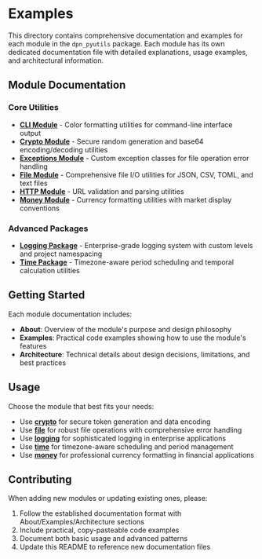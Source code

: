# Examples

This directory contains comprehensive documentation and examples for each module in the `dpn_pyutils` package. Each module has its own dedicated documentation file with detailed explanations, usage examples, and architectural information.

## Module Documentation

### Core Utilities

- **[CLI Module](cli.md)** - Color formatting utilities for command-line interface output
- **[Crypto Module](crypto.md)** - Secure random generation and base64 encoding/decoding utilities
- **[Exceptions Module](exceptions.md)** - Custom exception classes for file operation error handling
- **[File Module](file.md)** - Comprehensive file I/O utilities for JSON, CSV, TOML, and text files
- **[HTTP Module](http.md)** - URL validation and parsing utilities
- **[Money Module](money.md)** - Currency formatting utilities with market display conventions

### Advanced Packages

- **[Logging Package](logging.md)** - Enterprise-grade logging system with custom levels and project namespacing
- **[Time Package](time.md)** - Timezone-aware period scheduling and temporal calculation utilities

## Getting Started

Each module documentation includes:

- **About**: Overview of the module's purpose and design philosophy
- **Examples**: Practical code examples showing how to use the module's features
- **Architecture**: Technical details about design decisions, limitations, and best practices

## Usage

Choose the module that best fits your needs:

- Use **[crypto](crypto.md)** for secure token generation and data encoding
- Use **[file](file.md)** for robust file operations with comprehensive error handling
- Use **[logging](logging.md)** for sophisticated logging in enterprise applications
- Use **[time](time.md)** for timezone-aware scheduling and period management
- Use **[money](money.md)** for professional currency formatting in financial applications

## Contributing

When adding new modules or updating existing ones, please:

1. Follow the established documentation format with About/Examples/Architecture sections
2. Include practical, copy-pasteable code examples
3. Document both basic usage and advanced patterns
4. Update this README to reference new documentation files
